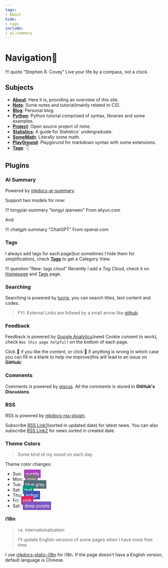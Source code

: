 ```yaml
---
tags:
- About
hide:
- tags
include:
- ai-summary
---
```


# Navigation🧭

!!! quote "Stephen R. Covey"
	Live your life by a compass, not a clock.

## Subjects

- [**About**](../About): Here it is, providing an overview of this site.
- [**Note**](../Note): Some notes and tutorial(mainly related to CS).
- [**Blog**](../Blog): Personal blog.
- [**Python**](../Python): Python tutorial comprised of syntax, libraries and some examples.
- [**Project**](../Project): Open source project of mine.
- [**Statistics**](../Statistics): A guide for Statistics' undergraduate.
- [**SomeMath**](../SomeMath): Literally some math.
- [**PlayGround**](../Playground): Playgorund for markdown syntax with some extensions.
- [**Tags**](../Tags/): 👇

## Plugins

### AI Summary

Powered by [mkdocs-ai-summary](https://github.com/AIboy996/mkdocs-ai-summary).

Support two models for now:

!!! tongyiai-summary "tongyi qianwen"
	From aliyun.com

And

!!! chatgpt-summary "ChatGPT"
	From openai.com

### Tags
I always add tags for each page(but sometimes I hide them for simplification), check [**Tags**](../Tags) to get a Category View.

!!! question "New: tags cloud"
	Recently I add a *Tag Cloud*, check it on [Homepage](../) and [Tags](../Tags/) page.

### Searching
Searching is powered by [lunrjs](https://lunrjs.com/), you can search titles, text content and codes. 
> FYI: External Links are follwed by a small arrow like [github](https://github.com)

### Feedback
Feedback is powered by [Google Analytics](https://analytics.google.com/analytics/web/)(need Cookie consent to work), check `Was this page helpful?` on the bottom of each page.

Click 🙂 if you like the content, or click 🙁 if anything is wrong in which case you can fill in a blank to help me improve(this will lead to an issue on **GitHub**)

### Comments
Comments is powered by [giscus](https://giscus.app/). All the comments is stored in **GitHub's Discusions**.

### RSS
RSS is powered by [mkdocs-rss-plugin](https://guts.github.io/mkdocs-rss-plugin/). 

Subscribe [RSS Link1](../feed_rss_updated.xml)(sorted in updated date) for latest news. You can also subscribe [RSS Link2](../feed_rss_created.xml) for news sorted in created date.

### Theme Colors
> Some kind of my mood on each day.

Theme color changes:

- Sun: <span style="background-color:#ab47bd;padding:5px;margin:3px;color:white;">purple</span>
- Mon: <span style="background-color:#757575;padding:5px;margin:3px;color:white;">grey</span>
- Tue: <span style="background-color:#546d78;padding:5px;margin:3px;color:white;">blue grey</span>
- Sat: <span style="background-color:#009485;padding:5px;margin:3px;color:white;">teal</span>
- Thu: <span style="background-color:#4051b5;padding:5px;margin:3px;color:white;">indigo</span>
- Fri: <span style="background-color:#e92063;padding:5px;margin:3px;color:white;">pink</span>
- Sat: <span style="background-color:#7e56c2;padding:5px;margin:3px;color:white;">deep purple</span>

### i18n
> i.e. internationalization
> 
> I'll update English versions of some pages when I have more free time.

I use [mkdocs-static-i18n](https://github.com/ultrabug/mkdocs-static-i18n) for i18n. If the page doesn't have a English version, default language is Chinese.